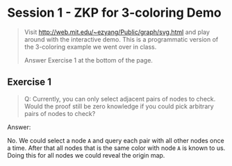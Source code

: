 # Session 1 - ZKP for 3-coloring Demo

> Visit http://web.mit.edu/~ezyang/Public/graph/svg.html and play around with the interactive demo. This is a programmatic version of the 3-coloring example we went over in class.
> 
> Answer Exercise 1 at the bottom of the page.

## Exercise 1

> Q: Currently, you can only select adjacent pairs of nodes to check. Would the proof still be zero knowledge if you could pick arbitrary pairs of nodes to check?

Answer:

No. We could select a node `A` and query each pair with all other nodes once a time. After that all nodes that is the same color with node `A` is known to us. Doing this for all nodes we could reveal the origin map. 


